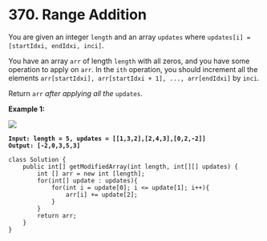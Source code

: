 # 370. Range Addition

You are given an integer `length` and an array `updates` where `updates[i] = [startIdxi, endIdxi, inci]`.

You have an array `arr` of length `length` with all zeros, and you have some operation to apply on `arr`. In the `ith` operation, you should increment all the elements `arr[startIdxi], arr[startIdxi + 1], ..., arr[endIdxi]` by `inci`.

Return `arr` _after applying all the_ `updates`.

&#x20;

**Example 1:**

![](https://assets.leetcode.com/uploads/2021/03/27/rangeadd-grid.jpg)

<pre><code><strong>Input: length = 5, updates = [[1,3,2],[2,4,3],[0,2,-2]]
</strong><strong>Output: [-2,0,3,5,3]
</strong></code></pre>

```
class Solution {
    public int[] getModifiedArray(int length, int[][] updates) {
        int [] arr = new int [length];
        for(int[] update : updates){
            for(int i = update[0]; i <= update[1]; i++){
                arr[i] += update[2];
            }
        }
        return arr;
    }
}
```
